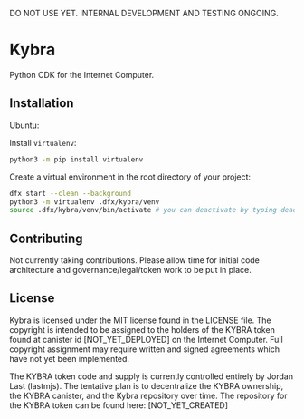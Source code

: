 DO NOT USE YET. INTERNAL DEVELOPMENT AND TESTING ONGOING.

# Kybra

Python CDK for the Internet Computer.

## Installation

Ubuntu:

Install `virtualenv`:

```bash
python3 -m pip install virtualenv
```

Create a virtual environment in the root directory of your project:

```bash
dfx start --clean --background
python3 -m virtualenv .dfx/kybra/venv
source .dfx/kybra/venv/bin/activate # you can deactivate by typing deactivate
```

## Contributing

Not currently taking contributions. Please allow time for initial code architecture and governance/legal/token work to be put in place.

## License

Kybra is licensed under the MIT license found in the LICENSE file. The copyright is intended to be assigned to the holders of the KYBRA token found at canister id [NOT_YET_DEPLOYED] on the Internet Computer. Full copyright assignment may require written and signed agreements which have not yet been implemented.

The KYBRA token code and supply is currently controlled entirely by Jordan Last (lastmjs). The tentative plan is to decentralize the KYBRA ownership, the KYBRA canister, and the Kybra repository over time. The repository for the KYBRA token can be found here: [NOT_YET_CREATED]
